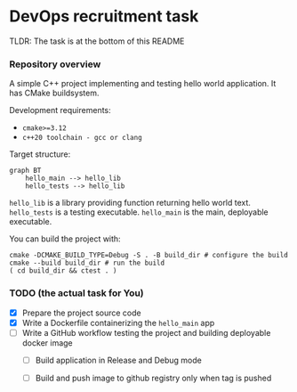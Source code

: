 # DevOps recruitment task

TLDR: The task is at the bottom of this README

### Repository overview

A simple C++ project implementing and testing hello world application.
It has CMake buildsystem.

Development requirements:
* `cmake>=3.12`
* `c++20 toolchain - gcc or clang`

Target structure:
```mermaid
graph BT
    hello_main --> hello_lib
    hello_tests --> hello_lib
```

`hello_lib` is a library providing function returning hello world text.
`hello_tests` is a testing executable. `hello_main` is the main, deployable executable.

You can build the project with:

```shell
cmake -DCMAKE_BUILD_TYPE=Debug -S . -B build_dir # configure the build
cmake --build build_dir # run the build
( cd build_dir && ctest . )
```

### TODO (the actual task for You)

- [x] Prepare the project source code
- [x] Write a Dockerfile containerizing the `hello_main` app
- [ ] Write a GitHub workflow testing the project and building deployable docker image
  - [ ] Build application in Release and Debug mode
  - [ ] Build and push image to github registry only when tag is pushed


